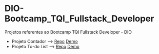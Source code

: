 # DIO-Bootcamp_TQI_Fullstack_Developer
Projetos referentes ao Bootcamp TQI Fullstack Developer - DIO<br>
<ul>
  <li>Projeto Contador -->
  <a href="https://github.com/conceicao-peres/DIO-Bootcamp_TQI_Fullstack_Developer/tree/main/JavaScript/Projeto_Contador" target="_blank">Repo</a>
  <a href="https://conceicao-peres.github.io/Projeto-Contador/" target="_blank">Demo</a>
  </li>
  <li>Projeto To-do List -->
  <a href="https://github.com/conceicao-peres/Projeto_To-do_List" target="_blank">Repo</a>
  <a href="https://conceicao-peres.github.io/Projeto_To-do_List/" target="_blank">Demo</a>
   
  </li>
</ul>
